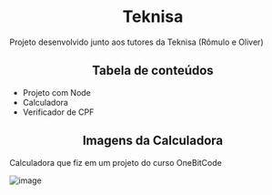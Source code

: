 <h1 align="center">Teknisa</h1>

Projeto desenvolvido junto aos tutores da Teknisa (Rômulo e Oliver)

<h2 align="center">Tabela de conteúdos</h2>

<!--ts-->
   * Projeto com Node
   * Calculadora
   * Verificador de CPF
<!--te-->

<h2 align="center">Imagens da Calculadora</h2>
Calculadora que fiz em um projeto do curso OneBitCode

![image](https://github.com/Gxavier7/Teknisa/assets/103543979/2dfcac02-99e8-4535-8993-f0dd3edfa0b3)
